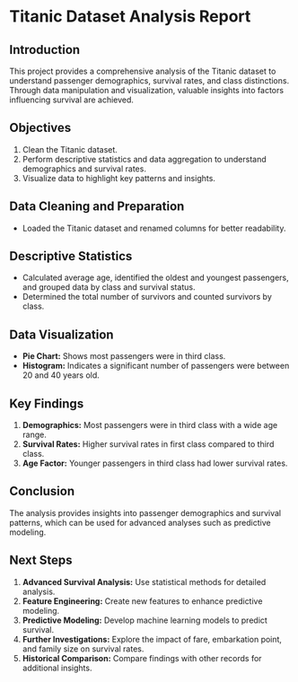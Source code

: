 # Titanic Dataset Analysis Report

## Introduction
This project provides a comprehensive analysis of the Titanic dataset to understand passenger demographics, survival rates, and class distinctions. Through data manipulation and visualization, valuable insights into factors influencing survival are achieved.

## Objectives
1. Clean the Titanic dataset.
2. Perform descriptive statistics and data aggregation to understand demographics and survival rates.
3. Visualize data to highlight key patterns and insights.

## Data Cleaning and Preparation
- Loaded the Titanic dataset and renamed columns for better readability.

## Descriptive Statistics
- Calculated average age, identified the oldest and youngest passengers, and grouped data by class and survival status.
- Determined the total number of survivors and counted survivors by class.

## Data Visualization
- **Pie Chart:** Shows most passengers were in third class.
- **Histogram:** Indicates a significant number of passengers were between 20 and 40 years old.

## Key Findings
1. **Demographics:** Most passengers were in third class with a wide age range.
2. **Survival Rates:** Higher survival rates in first class compared to third class.
3. **Age Factor:** Younger passengers in third class had lower survival rates.

## Conclusion
The analysis provides insights into passenger demographics and survival patterns, which can be used for advanced analyses such as predictive modeling.

## Next Steps
1. **Advanced Survival Analysis:** Use statistical methods for detailed analysis.
2. **Feature Engineering:** Create new features to enhance predictive modeling.
3. **Predictive Modeling:** Develop machine learning models to predict survival.
4. **Further Investigations:** Explore the impact of fare, embarkation point, and family size on survival rates.
5. **Historical Comparison:** Compare findings with other records for additional insights.
